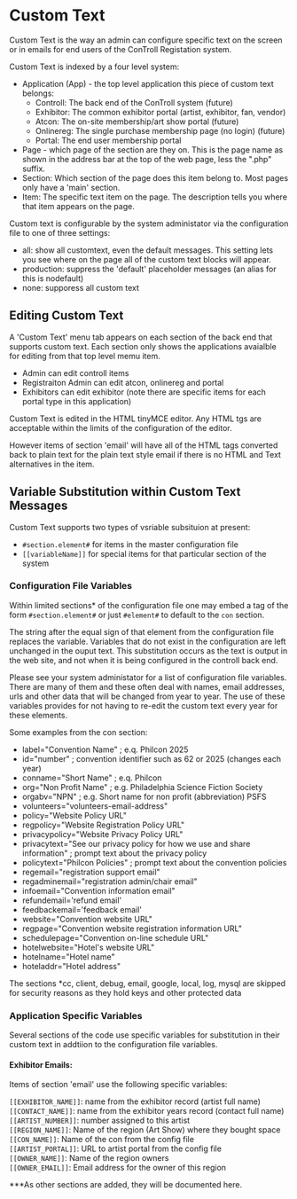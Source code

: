 # Custom Text

Custom Text is the way an admin can configure specific text on the screen or in emails for end users of the ConTroll Registation system.

Custom Text is indexed by a four level system:
* Application (App) - the top level application this piece of custom text belongs:
  * Controll: The back end of the ConTroll system (future)
  * Exhibitor: The common exhibitor portal (artist, exhibitor, fan, vendor)
  * Atcon: The on-site membership/art show portal (future)
  * Onlinereg: The single purchase membership page (no login) (future)
  * Portal: The end user membership portal
* Page - which page of the section are they on.  This is the page name as shown in the address bar at the top of the web page, less the ".php" suffix.
* Section: Which section of the page does this item belong to.  Most pages only have a 'main' section.
* Item: The specific text item on the page.  The description tells you where that item appears on the page.

Custom text is configurable by the system administator via the configuration file to one of three settings:
* all: show all customtext, even the default messages. This setting lets you see where on the page all of the custom text blocks will appear.
* production: suppress the 'default' placeholder messages (an alias for this is nodefault)
* none: supporess all custom text

## Editing Custom Text
A 'Custom Text' menu tab appears on each section of the back end that supports custom text.
Each section only shows the applications avaialble for editing from that top level memu item.

* Admin can edit controll items
* Registraiton Admin can edit atcon, onlinereg and portal 
* Exhibitors can edit exhibitor (note there are specific items for each portal type in this application)

Custom Text is edited in the HTML tinyMCE editor. Any HTML tgs are acceptable within the limits
of the configuration of the editor.

However items of section 'email' will have all of the HTML tags converted back to plain 
text for the plain text style email if there is no HTML and Text alternatives in the item.


## Variable Substitution within Custom Text Messages

Custom Text supports two types of vsriable subsituion at present:
* `#section.element#` for items in the master configuration file
* `[[variableName]]` for special items for that particular section of the system

### Configuration File Variables

Within limited sections* of the configuration file one may embed a tag of the form 
`#section.element#` or just `#element#` to default to the `con` section.

The string after the equal sign of that element from the configuration file replaces the variable.
Variables that do not exist in the configuration are left unchanged in the ouput text.
This substitution occurs as the text is output in the web site, and not when it is being configured in the controll back end.

Please see your system administator for a list of configuration file variables. 
There are many of them and these often deal with names, email addresses, urls and other data that
will be changed from year to year.  The use of these variables provides for not having to re-edit
the custom text every year for these elements.

Some examples from the con section:
* label="Convention Name"  ; e.q. Philcon 2025
* id="number" ; convention identifier such as 62 or 2025 (changes each year)
* conname="Short Name"	; e.q. Philcon
* org="Non Profit Name" ; e.g. Philadelphia Science Fiction Society
* orgabv="NPN" ; e.g. Short name for non profit (abbreviation) PSFS
* volunteers="volunteers-email-address"
* policy="Website Policy URL"
* regpolicy="Website Registration Policy URL"
* privacypolicy="Website Privacy Policy URL"
* privacytext="See our privacy policy for how we use and share information" ; prompt text about the privacy policy
* policytext="Philcon Policies" ; prompt text about the convention policies
* regemail="registration support email"
* regadminemail="registration admin/chair email"
* infoemail="Convention information email"
* refundemail='refund email'
* feedbackemail='feedback email'
* website="Convention website URL"
* regpage="Convention website registration information URL"
* schedulepage="Convention on-line schedule URL"
* hotelwebsite="Hotel's website URL"
* hotelname="Hotel name"
* hoteladdr="Hotel address"

The sections *cc, client, debug, email, google, local, log, mysql 
are skipped for security reasons as they hold keys and other protected data

### Application Specific Variables

Several sections of the code use specific variables for substitution in their custom text
in addtiion to the configuration file variables.

#### Exhibitor Emails:
Items of section 'email' use the following specific variables:

``[[EXHIBITOR_NAME]]``: name from the exhibitor record (artist full name)<br/>
``[[CONTACT_NAME]]``: name from the exhibitor years record (contact full name)<br/>
``[[ARTIST_NUMBER]]``: number assigned to this artist<br/>
``[[REGION_NAME]]``: Name of the region (Art Show) where they bought space<br/>
``[[CON_NAME]]``: Name of the con from the config file<br/>
``[[ARTIST_PORTAL]]``: URL to artist portal from the config file<br/>
``[[OWNER_NAME]]``: Name of the region owners<br/>
``[[OWNER_EMAIL]]``: Email address for the owner of this region<br/>

***As other sections are added, they will be documented here.